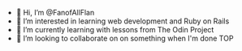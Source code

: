 - 👋 Hi, I’m @FanofAllFlan
- 👀 I’m interested in learning web development and Ruby on Rails
- 🌱 I’m currently learning with lessons from The Odin Project
- 💞️ I’m looking to collaborate on on something when I'm done TOP

<!---
FanofAllFlan/FanofAllFlan is a ✨ special ✨ repository because its `README.md` (this file) appears on your GitHub profile.
You can click the Preview link to take a look at your changes.
--->
